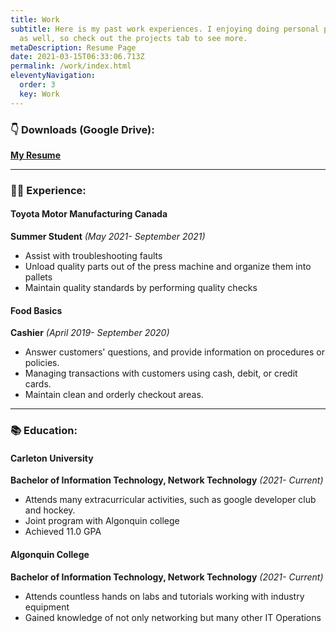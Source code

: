 ```yaml
---
title: Work
subtitle: Here is my past work experiences. I enjoying doing personal projects
  as well, so check out the projects tab to see more.
metaDescription: Resume Page
date: 2021-03-15T06:33:06.713Z
permalink: /work/index.html
eleventyNavigation:
  order: 3
  key: Work
---
```

### 👇 Downloads (Google Drive):

**[My Resume](https://drive.google.com/file/d/1fqL_WhRHL757PW7l-aszR25xdwA4PcSZ/view?usp=sharing)**

- - -

### 👩‍💻 Experience:

#### Toyota Motor Manufacturing Canada

**Summer Student** *(May 2021- September 2021)*

* Assist with troubleshooting faults
* Unload quality parts out of the press machine and
  organize them into pallets
* Maintain quality standards by performing quality checks

#### Food Basics

**Cashier** *(April 2019- September 2020)*

* Answer customers' questions, and provide information
  on procedures or policies.
* Managing transactions with customers using cash,
  debit, or credit cards.
* Maintain clean and orderly checkout areas.

- - -

### 📚 Education:

#### Carleton University

**Bachelor of Information Technology, Network Technology** *(2021- Current)*

* Attends many extracurricular activities, such as google developer club and hockey.
* Joint program with Algonquin college
* Achieved 11.0 GPA

#### Algonquin College

**Bachelor of Information Technology, Network Technology** *(2021- Current)*

* Attends countless hands on labs and tutorials working with industry equipment
* Gained knowledge of not only networking but many other IT Operations